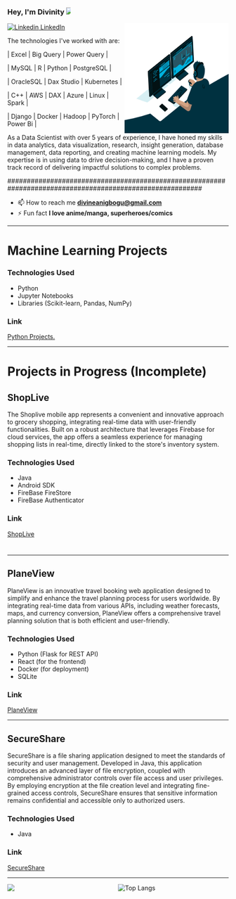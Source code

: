 
### Hey, I'm Divinity <img src="https://media.giphy.com/media/hvRJCLFzcasrR4ia7z/giphy.gif" width="25px" style="max-width:10px;"> 

<img align="right" alt="GIF" src="https://github.com/Anidimma/Anidimma/blob/main/Gif/code.gif?raw=true" width="47%" height="250">

[![Linkedin](https://i.stack.imgur.com/gVE0j.png) LinkedIn](https://www.linkedin.com/in/divine-favour-anigbogu-172673162/)




The technologies I've worked with are: 

| Excel | Big Query | Power Query |

| MySQL | R | Python | PostgreSQL |

| OracleSQL | Dax Studio | Kubernetes | 

| C++ | AWS | DAX | Azure | Linux | Spark |

| Django | Docker | Hadoop | PyTorch | Power Bi |
 
As a Data Scientist with over 5 years of experience, I have honed my skills in data analytics, data visualization, research, insight generation, database management, data reporting, and creating machine learning models. My expertise is in using data to drive decision-making, and I have a proven track record of delivering impactful solutions to complex problems.

##########################################################################################################

- 📫 How to reach me **divineanigbogu@gmail.com**
- ⚡ Fun fact **I love anime/manga, superheroes/comics**


---

# Machine Learning Projects


### Technologies Used

- Python
- Jupyter Notebooks
- Libraries (Scikit-learn, Pandas, NumPy)

### Link

[Python Projects.](https://github.com/Anidimma/Python_Projects)


---

# **Projects in Progress (Incomplete)**

## ShopLive

The Shoplive mobile app represents a convenient and innovative approach to grocery shopping, integrating real-time data with user-friendly functionalities. Built on a robust architecture that leverages Firebase for cloud services, the app offers a seamless experience for managing shopping lists in real-time, directly linked to the store's inventory system.

### Technologies Used

- Java
- Android SDK
- FireBase FireStore
- FireBase Authenticator

### Link

[ShopLive](https://github.com/Anidimma/ShopLive)

#

---

## PlaneView

PlaneView is an innovative travel booking web application designed to simplify and enhance the travel planning process for users worldwide. By integrating real-time data from various APIs, including weather forecasts, maps, and currency conversion, PlaneView offers a comprehensive travel planning solution that is both efficient and user-friendly.

### Technologies Used

- Python (Flask for REST API)
- React (for the frontend)
- Docker (for deployment)
- SQLite

### Link

[PlaneView](https://github.com/Anidimma/PlaneView)

---

## SecureShare


SecureShare is a file sharing application designed to meet the standards of security and user management. Developed in Java, this application introduces an advanced layer of file encryption, coupled with comprehensive administrator controls over file access and user privileges. By employing encryption at the file creation level and integrating fine-grained access controls, SecureShare ensures that sensitive information remains confidential and accessible only to authorized users.

### Technologies Used

- Java

### Link

[SecureShare](https://github.com/Anidimma/SecureShare)

---



<p>
  <img align="left" src="https://github-readme-stats.vercel.app/api?username=Anidimma&count_private=true&include_all_commits=true&show_icons=true&title_color=007bff&text_color=e7e7e7&icon_color=007bff&bg_color=171c28" width="483" style="max-width:50%;"/>
<p/>


![Top Langs](https://github-readme-stats.vercel.app/api/top-langs/?username=Anidimma&layout=compact&title_color=007bff&text_color=e7e7e7&icon_color=007bff&bg_color=171c28)


